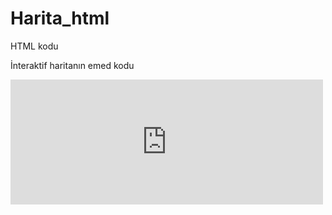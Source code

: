 # Harita_html
HTML kodu


İnteraktif haritanın emed kodu

<embed type="text/html" 
       src="https://yun-unis.github.io/Harita_html/tuncer.html" 
       width="500" height="200">

